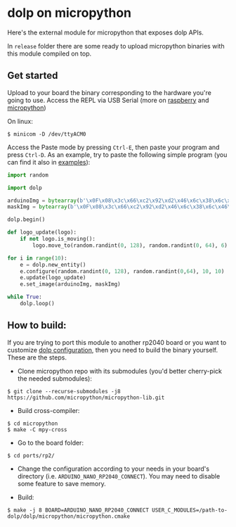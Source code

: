 # dolp on micropython

Here's the external module for micropython that exposes dolp APIs.

In `release` folder there are some ready to upload micropython binaries with this module compiled on top.

## Get started

Upload to your board the binary corresponding to the hardware you're going to use.
Access the REPL via USB Serial (more on [raspberry](https://www.raspberrypi.com/documentation/microcontrollers/micropython.html) and [micropython](https://docs.micropython.org/en/latest/reference/repl.html))

On linux:
```console
$ minicom -D /dev/ttyACM0
```
Access the Paste mode by pressing `Ctrl-E`, then paste your program and press `Ctrl-D`.
As an example, try to paste the following simple program (you can find it also in [examples](https://github.com/polldo/dolp/tree/master/examples/micropython)):
```python
import random

import dolp

arduinoImg = bytearray(b'\x0F\x08\x3c\x66\xc2\x92\xd2\x46\x6c\x38\x6c\x46\xd2\x92\xc2\x66\x3c')
maskImg = bytearray(b'\x0F\x08\x3c\x66\xc2\x92\xd2\x46\x6c\x38\x6c\x46\xd2\x92\xc2\x66\x3c') 

dolp.begin()

def logo_update(logo):
	if not logo.is_moving():
		logo.move_to(random.randint(0, 128), random.randint(0, 64), 6)

for i in range(10):
	e = dolp.new_entity()
	e.configure(random.randint(0, 128), random.randint(0,64), 10, 10)
	e.update(logo_update)
	e.set_image(arduinoImg, maskImg)

while True:
	dolp.loop()

```

## How to build:

If you are trying to port this module to another rp2040 board or you want to customize [dolp configuration](https://github.com/polldo/dolp/blob/master/micropython/micropython.cmake#L3-L5), then you need to build the binary yourself. These are the steps.

- Clone micropython repo with its submodules (you'd better cherry-pick the needed submodules):

```console
$ git clone --recurse-submodules -j8 https://github.com/micropython/micropython-lib.git
```

- Build cross-compiler:
```
$ cd micropython
$ make -C mpy-cross
```

- Go to the board folder:
```console
$ cd ports/rp2/
```

- Change the configuration according to your needs in your board's directory (i.e. `ARDUINO_NANO_RP2040_CONNECT`).
You may need to disable some feature to save memory.

- Build:
```console
$ make -j 8 BOARD=ARDUINO_NANO_RP2040_CONNECT USER_C_MODULES=/path-to-dolp/dolp/micropython/micropython.cmake
```
